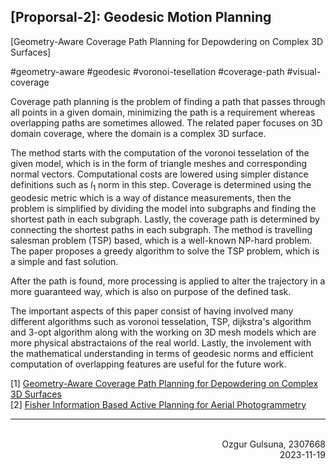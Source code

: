 ## \[Proporsal-2\]: Geodesic Motion Planning ##
\[Geometry-Aware Coverage Path Planning for Depowdering on Complex 3D Surfaces\]  

#geometry-aware #geodesic #voronoi-tesellation #coverage-path #visual-coverage 

   Coverage path planning is the problem of finding a path that passes through all points in a given domain, minimizing the path is a requirement whereas overlapping paths are sometimes allowed. The related paper focuses on 3D domain coverage, where the domain is a complex 3D surface.

   The method starts with the computation of the voronoi tesselation of the given model, which is in the form of triangle meshes and corresponding normal vectors. Computational costs are lowered using simpler distance definitions such as $l_1$ norm in this step. Coverage is determined using the geodesic metric which is a way of distance measurements, then the problem is simplified by dividing the model into subgraphs and finding the shortest path in each subgraph. Lastly, the coverage path is determined by connecting the shortest paths in each subgraph. The method is travelling salesman problem (TSP) based, which is a well-known NP-hard problem. The paper proposes a greedy algorithm to solve the TSP problem, which is a simple and fast solution.

   After the path is found, more processing is applied to alter the trajectory in a more guaranteed way, which is also on purpose of the defined task.

   The important aspects of this paper consist of having involved many different algorithms such as voronoi tesselation, TSP, dijkstra's algorithm and 3-opt algorithm along with the working on 3D mesh models which are more physical abstractaions of the real world. Lastly, the involement with the mathematical understanding in terms of geodesic norms and efficient computation of overlapping features are useful for the future work.

\[1\] [Geometry-Aware Coverage Path Planning for Depowdering on Complex 3D Surfaces](https://ieeexplore.ieee.org/stamp/stamp.jsp?arnumber=10187673)  
\[2\] [Fisher Information Based Active Planning for Aerial Photogrammetry](https://www.research-collection.ethz.ch/bitstream/handle/20.500.11850/617407/ICRA23_3007_FI.pdf?sequence=1)  

------------------------------------------------------------

<h7>
<br>
<div dir="rtl">Ozgur Gulsuna, 2307668</div>
<div dir="rtl">2023-11-19</div>
</h7>
</br>

